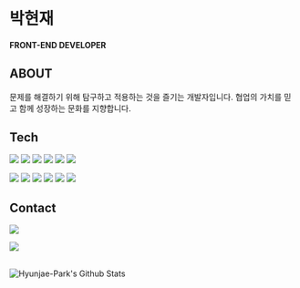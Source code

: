# 박현재 
#### FRONT-END DEVELOPER

## ABOUT
문제를 해결하기 위해 탐구하고 적용하는 것을 즐기는 개발자입니다.
협업의 가치를 믿고 함께 성장하는 문화를 지향합니다.

## Tech
<p>
<img src="https://img.shields.io/badge/HTML5-E34F26?style=flat-square&logo=HTML5&logoColor=white"/></a>
<img src="https://img.shields.io/badge/CSS3-1572B6?style=flat-square&logo=CSS3&logoColor=white"/></a>
<img src="https://img.shields.io/badge/SCSS-DD3A0A?style=flat-square&logo=SCSS&logoColor=white"/></a>
<img src="https://img.shields.io/badge/JavaScript-F7DF1E?style=flat-square&logo=JavaScript&logoColor=white"/></a>
<img src="https://img.shields.io/badge/React-61DAFB?style=flat-square&logo=React&logoColor=white"/></a>
<img src="https://img.shields.io/badge/ReactNative-61DAFB?style=flat-square&logo=React-Native&logoColor=white"/></a>
</p>
<p>
<img src="https://img.shields.io/badge/TypeScript?style=flat-sqare&logo=TypeScript&logoColor=yellowgreen"/></a>
<img src="https://img.shields.io/badge/Next.js-000000?style=flat-square&logo=Next.js&logoColor=white"/></a>
<img src="https://img.shields.io/badge/MobX-df5d14?style=flat-square&logo=MobX&logoColor=white"/></a>
<img src="https://img.shields.io/badge/Redux-764ABC?style=flat-square&logo=Firebase&logoColor=white"/></a>
<img src="https://img.shields.io/badge/StyledComponents-DB7093?style=flat-square&logo=Styled%2Dcomponents&logoColor=white"/></a>
<img src="https://img.shields.io/badge/Git-F05032?style=flat-square&logo=Git&logoColor=white"/></a>
</p>

## Contact
<p>
<a href="https://velog.io/@qwerzxcvss"><img src="https://img.shields.io/badge/Velog-00B336?style=flat-square&logo=Vimeo&logoColor=white"/></a><a/>
</p>
<p>
<a href="mailto:acepark14@gmail.com"><img src="https://img.shields.io/badge/Gmail-D14836?style=flat-square&logo=Gmail&logoColor=white"/></a></a>
</p>
<p>
<br />           
<img align="left" alt="Hyunjae-Park's Github Stats" src="https://github-readme-stats.vercel.app/api?username=J-Bback" />
</p>
